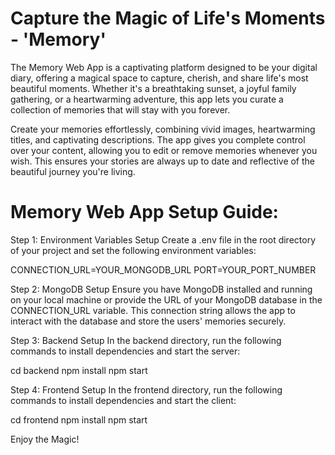 # Capture the Magic of Life's Moments - 'Memory'

The Memory Web App is a captivating platform designed to be your digital diary, offering a magical space to capture, cherish, and share life's most beautiful moments. Whether it's a breathtaking sunset, a joyful family gathering, or a heartwarming adventure, this app lets you curate a collection of memories that will stay with you forever.

Create your memories effortlessly, combining vivid images, heartwarming titles, and captivating descriptions. The app gives you complete control over your content, allowing you to edit or remove memories whenever you wish. This ensures your stories are always up to date and reflective of the beautiful journey you're living.

# Memory Web App Setup Guide:

Step 1: Environment Variables Setup
Create a .env file in the root directory of your project and set the following environment variables:

CONNECTION_URL=YOUR_MONGODB_URL
PORT=YOUR_PORT_NUMBER

Step 2: MongoDB Setup
Ensure you have MongoDB installed and running on your local machine or provide the URL of your MongoDB database in the CONNECTION_URL variable. This connection string allows the app to interact with the database and store the users' memories securely.

Step 3: Backend Setup
In the backend directory, run the following commands to install dependencies and start the server:

cd backend
npm install
npm start

Step 4: Frontend Setup
In the frontend directory, run the following commands to install dependencies and start the client:

cd frontend
npm install
npm start


Enjoy the Magic!
